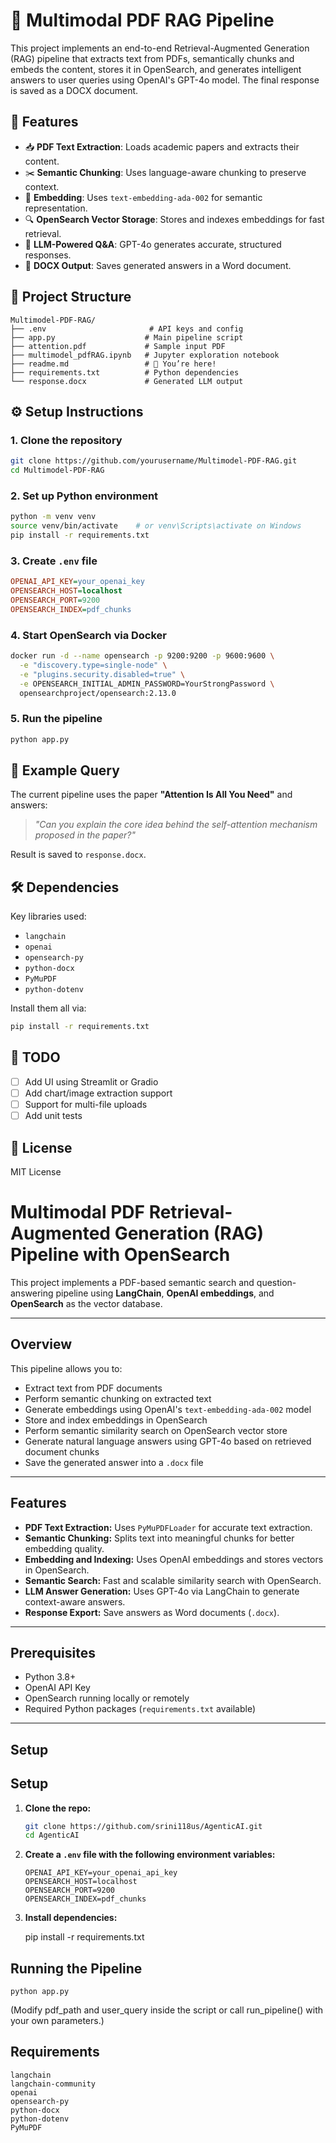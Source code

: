 # 📄 Multimodal PDF RAG Pipeline

This project implements an end-to-end Retrieval-Augmented Generation (RAG) pipeline that extracts text from PDFs, semantically chunks and embeds the content, stores it in OpenSearch, and generates intelligent answers to user queries using OpenAI's GPT-4o model. The final response is saved as a DOCX document.

## 🚀 Features

- 📥 **PDF Text Extraction**: Loads academic papers and extracts their content.
- ✂️ **Semantic Chunking**: Uses language-aware chunking to preserve context.
- 🧠 **Embedding**: Uses `text-embedding-ada-002` for semantic representation.
- 🔍 **OpenSearch Vector Storage**: Stores and indexes embeddings for fast retrieval.
- 💬 **LLM-Powered Q&A**: GPT-4o generates accurate, structured responses.
- 📄 **DOCX Output**: Saves generated answers in a Word document.

## 🧾 Project Structure

```
Multimodel-PDF-RAG/
├── .env                       # API keys and config
├── app.py                    # Main pipeline script
├── attention.pdf             # Sample input PDF
├── multimodel_pdfRAG.ipynb   # Jupyter exploration notebook
├── readme.md                 # 📘 You’re here!
├── requirements.txt          # Python dependencies
└── response.docx             # Generated LLM output
```

## ⚙️ Setup Instructions

### 1. Clone the repository

```bash
git clone https://github.com/yourusername/Multimodel-PDF-RAG.git
cd Multimodel-PDF-RAG
```

### 2. Set up Python environment

```bash
python -m venv venv
source venv/bin/activate    # or venv\Scripts\activate on Windows
pip install -r requirements.txt
```

### 3. Create `.env` file

```ini
OPENAI_API_KEY=your_openai_key
OPENSEARCH_HOST=localhost
OPENSEARCH_PORT=9200
OPENSEARCH_INDEX=pdf_chunks
```

### 4. Start OpenSearch via Docker

```bash
docker run -d --name opensearch -p 9200:9200 -p 9600:9600 \
  -e "discovery.type=single-node" \
  -e "plugins.security.disabled=true" \
  -e OPENSEARCH_INITIAL_ADMIN_PASSWORD=YourStrongPassword \
  opensearchproject/opensearch:2.13.0
```

### 5. Run the pipeline

```bash
python app.py
```

## 🧪 Example Query

The current pipeline uses the paper **"Attention Is All You Need"** and answers:

> _"Can you explain the core idea behind the self-attention mechanism proposed in the paper?"_

Result is saved to `response.docx`.

## 🛠️ Dependencies

Key libraries used:
- `langchain`
- `openai`
- `opensearch-py`
- `python-docx`
- `PyMuPDF`
- `python-dotenv`

Install them all via:

```bash
pip install -r requirements.txt
```

## 📌 TODO

- [ ] Add UI using Streamlit or Gradio
- [ ] Add chart/image extraction support
- [ ] Support for multi-file uploads
- [ ] Add unit tests

## 📄 License

MIT License


# Multimodal PDF Retrieval-Augmented Generation (RAG) Pipeline with OpenSearch

This project implements a PDF-based semantic search and question-answering pipeline using **LangChain**, **OpenAI embeddings**, and **OpenSearch** as the vector database.

---

## Overview

This pipeline allows you to:

- Extract text from PDF documents
- Perform semantic chunking on extracted text
- Generate embeddings using OpenAI's `text-embedding-ada-002` model
- Store and index embeddings in OpenSearch
- Perform semantic similarity search on OpenSearch vector store
- Generate natural language answers using GPT-4o based on retrieved document chunks
- Save the generated answer into a `.docx` file

---

## Features

- **PDF Text Extraction:** Uses `PyMuPDFLoader` for accurate text extraction.
- **Semantic Chunking:** Splits text into meaningful chunks for better embedding quality.
- **Embedding and Indexing:** Uses OpenAI embeddings and stores vectors in OpenSearch.
- **Semantic Search:** Fast and scalable similarity search with OpenSearch.
- **LLM Answer Generation:** Uses GPT-4o via LangChain to generate context-aware answers.
- **Response Export:** Save answers as Word documents (`.docx`).

---

## Prerequisites

- Python 3.8+
- OpenAI API Key
- OpenSearch running locally or remotely
- Required Python packages (`requirements.txt` available)

---

## Setup

## Setup

1. **Clone the repo:**

    ```bash
    git clone https://github.com/srini118us/AgenticAI.git
    cd AgenticAI
    ```

2. **Create a `.env` file with the following environment variables:**

    ```env
    OPENAI_API_KEY=your_openai_api_key
    OPENSEARCH_HOST=localhost
    OPENSEARCH_PORT=9200
    OPENSEARCH_INDEX=pdf_chunks
    ```

3. **Install dependencies:**

    pip install -r requirements.txt


## Running the Pipeline

    python app.py
(Modify pdf_path and user_query inside the script or call run_pipeline() with your own parameters.)
## Requirements
    langchain
    langchain-community
    openai
    opensearch-py
    python-docx
    python-dotenv
    PyMuPDF
